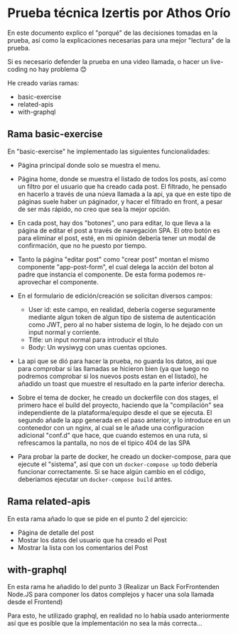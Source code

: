 # Prueba técnica Izertis por Athos Orío

En este documento explico el "porqué" de las decisiones tomadas en la prueba, así como la explicaciones necesarias para una mejor "lectura" de la prueba.

Si es necesario defender la prueba en una video llamada, o hacer un live-coding no hay problema 😊

He creado varias ramas:

- basic-exercise
- related-apis
- with-graphql

## Rama basic-exercise

En "basic-exercise" he implementado las siguientes funcionalidades:

- Página principal donde solo se muestra el menu.
- Página home, donde se muestra el listado de todos los posts, así como un filtro por el usuario que ha creado cada post. El filtrado, he pensado en hacerlo a través de una núeva llamada a la api, ya que en este tipo de páginas suele haber un páginador, y hacer el filtrado en front, a pesar de ser más rápido, no creo que sea la mejor opción.
- En cada post, hay dos "botones", uno para editar, lo que lleva a la página de editar el post a través de navegación SPA. El otro botón es para eliminar el post, esté, en mi opinión debería tener un modal de confirmación, que no he puesto por tiempo.
- Tanto la página "editar post" como "crear post" montan el mismo componente "app-post-form", el cual delega la acción del boton al padre que instancia el componente. De esta forma podemos re-aprovechar el componente.
- En el formulario de edición/creación se solicitan diversos campos:
  - User id: este campo, en realidad, debería cogerse seguramente mediante algun token de algun tipo de sistema de autenticación como JWT, pero al no haber sistema de login, lo he dejado con un input normal y corriente.
  - Title: un input normal para introducir el título
  - Body: Un wysiwyg con unas cuentas opciones.
- La api que se dió para hacer la prueba, no guarda los datos, asi que para comprobar si las llamadas se hicieron bien (ya que luego no podremos comprobar si los nuevos posts estan en el listado), he añadido un toast que muestre el resultado en la parte inferior derecha.

- Sobre el tema de docker, he creado un dockerfile con dos stages, el primero hace el build del proyecto, haciendo que la "compilación" sea independiente de la plataforma/equipo desde el que se ejecuta. El segundo añade la app generada en el paso anterior, y lo introduce en un contenedor con un nginx, al cual se le añade una configuracion adicional "conf.d" que hace, que cuando estemos en una ruta, si refrescamos la pantalla, no nos de el tipico 404 de las SPA
- Para probar la parte de docker, he creado un docker-compose, para que ejecute el "sistema", así que con un `docker-compose up` todo debería funcionar correctamente. Si se hace algún cambio en el código, deberíamos ejecutar un `docker-compose build` antes.

## Rama related-apis

En esta rama añado lo que se pide en el punto 2 del ejercicio:

- Página de detalle del post
- Mostar los datos del usuario que ha creado el Post
- Mostrar la lista con los comentarios del Post

## with-graphql

En esta rama he añadido lo del punto 3 (Realizar un Back ForFrontenden Node.JS para componer los datos complejos y hacer una sola llamada desde el Frontend)

Para esto, he utilizado graphql, en realidad no lo había usado anteriormente así que es posible que la implementación no sea la más correcta...